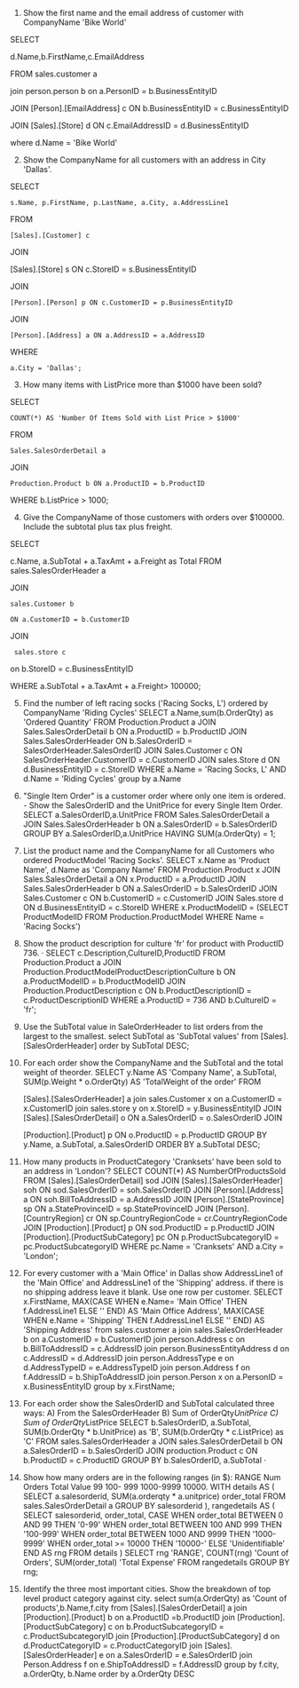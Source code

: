 

1. Show the first name and the email address of customer with CompanyName 'Bike World' 

SELECT 

d.Name,b.FirstName,c.EmailAddress

FROM sales.customer a

join person.person b on a.PersonID = b.BusinessEntityID

JOIN [Person].[EmailAddress] c ON b.BusinessEntityID = c.BusinessEntityID

JOIN [Sales].[Store] d ON c.EmailAddressID = d.BusinessEntityID 

where d.Name = 'Bike World'
 

2. Show the CompanyName for all customers with an address in City 'Dallas'. 

SELECT 
    
    s.Name, p.FirstName, p.LastName, a.City, a.AddressLine1

FROM 
    
    [Sales].[Customer] c

JOIN
 
 [Sales].[Store] s ON c.StoreID = s.BusinessEntityID

JOIN 
     
    [Person].[Person] p ON c.CustomerID = p.BusinessEntityID

JOIN 
    
    [Person].[Address] a ON a.AddressID = a.AddressID

WHERE 
   
    a.City = 'Dallas';

 

3. How many items with ListPrice more than $1000 have been sold? 

SELECT
    
    COUNT(*) AS 'Number Of Items Sold with List Price > $1000'

FROM
    
    Sales.SalesOrderDetail a

JOIN
    
    Production.Product b ON a.ProductID = b.ProductID

WHERE b.ListPrice > 1000;

 

4. Give the CompanyName of those customers with orders over $100000. Include the subtotal plus tax plus freight. 

SELECT
 
  c.Name, a.SubTotal + a.TaxAmt + a.Freight as Total
FROM
  sales.SalesOrderHeader a

JOIN
    
    sales.Customer b
    
    ON a.CustomerID = b.CustomerID

JOIN
     
     sales.store c
	 
  on b.StoreID = c.BusinessEntityID

WHERE a.SubTotal + a.TaxAmt + a.Freight> 100000;
 

5. Find the number of left racing socks ('Racing Socks, L') ordered by CompanyName 'Riding Cycles' 
SELECT a.Name,sum(b.OrderQty) as 'Ordered Quantity'
FROM Production.Product a JOIN Sales.SalesOrderDetail b ON a.ProductID = b.ProductID
  JOIN Sales.SalesOrderHeader ON b.SalesOrderID = SalesOrderHeader.SalesOrderID
  JOIN Sales.Customer c ON SalesOrderHeader.CustomerID = c.CustomerID
  JOIN sales.Store d ON d.BusinessEntityID = c.StoreID
WHERE a.Name = 'Racing Socks, L' AND d.Name = 'Riding Cycles'
group by a.Name
 

6. "Single Item Order" is a customer order where only one item is ordered. - Show the SalesOrderID and the UnitPrice for every Single Item Order. 
SELECT a.SalesOrderID,a.UnitPrice
FROM Sales.SalesOrderDetail a 
JOIN Sales.SalesOrderHeader b  ON a.SalesOrderID = b.SalesOrderID
GROUP BY  a.SalesOrderID,a.UnitPrice
HAVING SUM(a.OrderQty) = 1;
 

7. List the product name and the CompanyName for all Customers who ordered ProductModel 'Racing Socks'. 
 SELECT x.Name as 'Product Name', d.Name as 'Company Name'
FROM 
Production.Product x
  JOIN Sales.SalesOrderDetail a ON x.ProductID = a.ProductID
  JOIN Sales.SalesOrderHeader b ON a.SalesOrderID = b.SalesOrderID
  JOIN Sales.Customer c ON b.CustomerID = c.CustomerID
  JOIN Sales.store d ON d.BusinessEntityID = c.StoreID
WHERE x.ProductModelID = 
  (SELECT ProductModelID
  FROM Production.ProductModel
  WHERE Name = 'Racing Socks')

 

8. Show the product description for culture 'fr' for product with ProductID 736. · 
SELECT c.Description,CultureID,ProductID
FROM Production.Product  a
JOIN Production.ProductModelProductDescriptionCulture  b ON a.ProductModelID = b.ProductModelID
JOIN Production.ProductDescription  c ON b.ProductDescriptionID = c.ProductDescriptionID
WHERE a.ProductID = 736 AND b.CultureID = 'fr';
 

9. Use the SubTotal value in SaleOrderHeader to list orders from the largest to the smallest. 
select SubTotal as 'SubTotal values' from [Sales].[SalesOrderHeader] 
order by SubTotal DESC;

 
10. For each order show the CompanyName and the SubTotal and the total weight of theorder.
SELECT
    y.Name AS 'Company Name',
    a.SubTotal,
    SUM(p.Weight * o.OrderQty) AS 'TotalWeight of the order'
FROM

    [Sales].[SalesOrderHeader] a
join
sales.Customer x on a.CustomerID = x.CustomerID
join
sales.store y on x.StoreID = y.BusinessEntityID
JOIN
    [Sales].[SalesOrderDetail] o ON a.SalesOrderID = o.SalesOrderID
JOIN

    [Production].[Product] p ON o.ProductID = p.ProductID
GROUP BY
    y.Name, a.SubTotal, a.SalesOrderID
ORDER BY a.SubTotal DESC;

 

11. How many products in ProductCategory 'Cranksets' have been sold to an address in 'London'? 
SELECT
    COUNT(*) AS NumberOfProductsSold
FROM
    [Sales].[SalesOrderDetail] sod
    JOIN [Sales].[SalesOrderHeader] soh ON sod.SalesOrderID = soh.SalesOrderID
    JOIN [Person].[Address] a ON soh.BillToAddressID = a.AddressID
    JOIN [Person].[StateProvince] sp ON a.StateProvinceID = sp.StateProvinceID
    JOIN [Person].[CountryRegion] cr ON sp.CountryRegionCode = cr.CountryRegionCode
    JOIN [Production].[Product] p ON sod.ProductID = p.ProductID
    JOIN [Production].[ProductSubCategory] pc ON p.ProductSubcategoryID = pc.ProductSubcategoryID
WHERE
    pc.Name = 'Cranksets'
    AND a.City = 'London';

 

12. For every customer with a 'Main Office' in Dallas show AddressLine1 of the 'Main Office' and AddressLine1 of the 'Shipping' address. if there is no shipping address leave it blank. Use one row per customer.
SELECT
  x.FirstName,
  MAX(CASE WHEN e.Name= 'Main Office' THEN f.AddressLine1 ELSE '' END) AS 'Main Office Address',
  MAX(CASE WHEN e.Name = 'Shipping' THEN f.AddressLine1 ELSE '' END) AS 'Shipping Address'
from 
sales.customer a 
join
sales.SalesOrderHeader  b on a.CustomerID = b.CustomerID
join
person.Address c on b.BillToAddressID = c.AddressID
join
person.BusinessEntityAddress d on c.AddressID = d.AddressID
join
person.AddressType e on d.AddressTypeID = e.AddressTypeID
join
person.Address f on f.AddressID = b.ShipToAddressID
join
person.Person x on a.PersonID = x.BusinessEntityID
group by x.FirstName;

 

13. For each order show the SalesOrderID and SubTotal calculated three ways: 
A) From the SalesOrderHeader B) Sum of OrderQty*UnitPrice C) Sum of OrderQty*ListPrice 
SELECT b.SalesOrderID, a.SubTotal,
  SUM(b.OrderQty * b.UnitPrice) as 'B',
  SUM(b.OrderQty * c.ListPrice) as 'C'
FROM sales.SalesOrderHeader a JOIN sales.SalesOrderDetail b ON a.SalesOrderID = b.SalesOrderID
  JOIN production.Product c ON b.ProductID = c.ProductID
GROUP BY b.SalesOrderID, a.SubTotal
 ·
14. Show how many orders are in the following ranges (in $): RANGE Num Orders Total Value 99 100- 999 1000-9999 10000.
WITH details AS (
  SELECT a.salesorderid, SUM(a.orderqty * a.unitprice) order_total
  FROM sales.SalesOrderDetail a
  GROUP BY salesorderid
), rangedetails AS (
  SELECT salesorderid, order_total, CASE
    WHEN order_total BETWEEN 0 AND 99 THEN '0-99'
    WHEN order_total BETWEEN 100 AND 999 THEN '100-999'
    WHEN order_total BETWEEN 1000 AND 9999 THEN '1000-9999'
    WHEN order_total >= 10000 THEN '10000-'
    ELSE 'Unidentifiable'
    END AS rng
  FROM details
)
SELECT rng 'RANGE', COUNT(rng) 'Count of Orders', SUM(order_total) 'Total Expense'
FROM rangedetails
GROUP BY rng;
 
15. Identify the three most important cities. Show the breakdown of top level product category against city.
select sum(a.OrderQty) as 'Count of products',b.Name,f.city
from [Sales].[SalesOrderDetail] a
join [Production].[Product] b on a.ProductID =b.ProductID
join [Production].[ProductSubCategory] c on b.ProductSubcategoryID = c.ProductSubcategoryID
join [Production].[ProductSubCategory] d on d.ProductCategoryID = c.ProductCategoryID
join [Sales].[SalesOrderHeader] e on a.SalesOrderID = e.SalesOrderID
join Person.Address f on e.ShipToAddressID = f.AddressID
group by f.city, a.OrderQty, b.Name
order by a.OrderQty DESC
 

